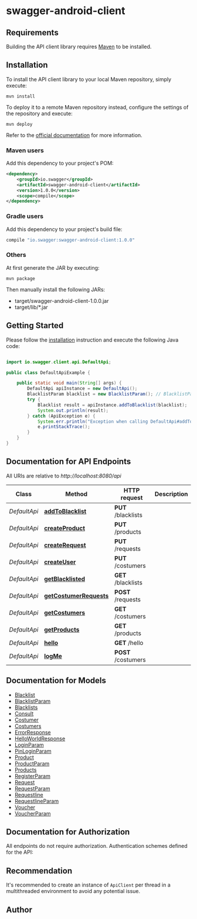 # swagger-android-client

## Requirements

Building the API client library requires [Maven](https://maven.apache.org/) to be installed.

## Installation

To install the API client library to your local Maven repository, simply execute:

```shell
mvn install
```

To deploy it to a remote Maven repository instead, configure the settings of the repository and execute:

```shell
mvn deploy
```

Refer to the [official documentation](https://maven.apache.org/plugins/maven-deploy-plugin/usage.html) for more information.

### Maven users

Add this dependency to your project's POM:

```xml
<dependency>
    <groupId>io.swagger</groupId>
    <artifactId>swagger-android-client</artifactId>
    <version>1.0.0</version>
    <scope>compile</scope>
</dependency>
```

### Gradle users

Add this dependency to your project's build file:

```groovy
compile "io.swagger:swagger-android-client:1.0.0"
```

### Others

At first generate the JAR by executing:

    mvn package

Then manually install the following JARs:

* target/swagger-android-client-1.0.0.jar
* target/lib/*.jar

## Getting Started

Please follow the [installation](#installation) instruction and execute the following Java code:

```java

import io.swagger.client.api.DefaultApi;

public class DefaultApiExample {

    public static void main(String[] args) {
        DefaultApi apiInstance = new DefaultApi();
        BlacklistParam blacklist = new BlacklistParam(); // BlacklistParam | 
        try {
            Blacklist result = apiInstance.addToBlacklist(blacklist);
            System.out.println(result);
        } catch (ApiException e) {
            System.err.println("Exception when calling DefaultApi#addToBlacklist");
            e.printStackTrace();
        }
    }
}

```

## Documentation for API Endpoints

All URIs are relative to *http://localhost:8080/api*

Class | Method | HTTP request | Description
------------ | ------------- | ------------- | -------------
*DefaultApi* | [**addToBlacklist**](docs/DefaultApi.md#addToBlacklist) | **PUT** /blacklists | 
*DefaultApi* | [**createProduct**](docs/DefaultApi.md#createProduct) | **PUT** /products | 
*DefaultApi* | [**createRequest**](docs/DefaultApi.md#createRequest) | **PUT** /requests | 
*DefaultApi* | [**createUser**](docs/DefaultApi.md#createUser) | **PUT** /costumers | 
*DefaultApi* | [**getBlacklisted**](docs/DefaultApi.md#getBlacklisted) | **GET** /blacklists | 
*DefaultApi* | [**getCostumerRequests**](docs/DefaultApi.md#getCostumerRequests) | **POST** /requests | 
*DefaultApi* | [**getCostumers**](docs/DefaultApi.md#getCostumers) | **GET** /costumers | 
*DefaultApi* | [**getProducts**](docs/DefaultApi.md#getProducts) | **GET** /products | 
*DefaultApi* | [**hello**](docs/DefaultApi.md#hello) | **GET** /hello | 
*DefaultApi* | [**logMe**](docs/DefaultApi.md#logMe) | **POST** /costumers | 


## Documentation for Models

 - [Blacklist](docs/Blacklist.md)
 - [BlacklistParam](docs/BlacklistParam.md)
 - [Blacklists](docs/Blacklists.md)
 - [Consult](docs/Consult.md)
 - [Costumer](docs/Costumer.md)
 - [Costumers](docs/Costumers.md)
 - [ErrorResponse](docs/ErrorResponse.md)
 - [HelloWorldResponse](docs/HelloWorldResponse.md)
 - [LoginParam](docs/LoginParam.md)
 - [PinLoginParam](docs/PinLoginParam.md)
 - [Product](docs/Product.md)
 - [ProductParam](docs/ProductParam.md)
 - [Products](docs/Products.md)
 - [RegisterParam](docs/RegisterParam.md)
 - [Request](docs/Request.md)
 - [RequestParam](docs/RequestParam.md)
 - [Requestline](docs/Requestline.md)
 - [RequestlineParam](docs/RequestlineParam.md)
 - [Voucher](docs/Voucher.md)
 - [VoucherParam](docs/VoucherParam.md)


## Documentation for Authorization

All endpoints do not require authorization.
Authentication schemes defined for the API:

## Recommendation

It's recommended to create an instance of `ApiClient` per thread in a multithreaded environment to avoid any potential issue.

## Author



